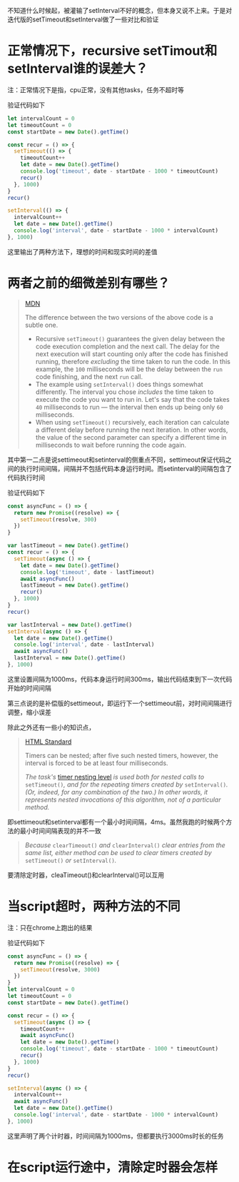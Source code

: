 不知道什么时候起，被灌输了setInterval不好的概念，但本身又说不上来。于是对迭代版的setTimeout和setInterval做了一些对比和验证

# 正常情况下，recursive setTimout和setInterval谁的误差大？

注：正常情况下是指，cpu正常，没有其他tasks，任务不超时等

验证代码如下

```javascript
let intervalCount = 0
let timeoutCount = 0
const startDate = new Date().getTime()

const recur = () => {
  setTimeout(() => {
    timeoutCount++
    let date = new Date().getTime()
    console.log('timeout', date - startDate - 1000 * timeoutCount)
    recur()
  }, 1000)
}
recur()

setInterval(() => {
  intervalCount++
  let date = new Date().getTime()
  console.log('interval', date - startDate - 1000 * intervalCount)
}, 1000)
```
这里输出了两种方法下，理想的时间和现实时间的差值

# 两者之前的细微差别有哪些？

> [MDN](https://developer.mozilla.org/en-US/docs/Learn/JavaScript/Asynchronous/Timeouts_and_intervals)
>
> The difference between the two versions of the above code is a subtle one.
>
> - Recursive `setTimeout()` guarantees the given delay between the code execution completion and the next call. The delay for the next execution will start counting only after the code has finished running, therefore *excluding* the time taken to run the code. In this example, the `100` milliseconds will be the delay between the `run` code finishing, and the next `run` call.
> - The example using `setInterval()` does things somewhat differently. The interval you chose *includes* the time taken to execute the code you want to run in. Let's say that the code takes `40` milliseconds to run — the interval then ends up being only `60` milliseconds.
> - When using `setTimeout()` recursively, each iteration can calculate a different delay before running the next iteration. In other words, the value of the second parameter can specify a different time in milliseconds to wait before running the code again.

其中第一二点是说settimeout和setinterval的侧重点不同，settimeout保证代码之间的执行时间间隔，间隔并不包括代码本身运行时间。而setinterval的间隔包含了代码执行时间

验证代码如下

```javascript
const asyncFunc = () => {
  return new Promise((resolve) => {
    setTimeout(resolve, 300)
  })
}

var lastTimeout = new Date().getTime()
const recur = () => {
  setTimeout(async () => {
    let date = new Date().getTime()
    console.log('timeout', date - lastTimeout)
    await asyncFunc()
    lastTimeout = new Date().getTime()
    recur()
  }, 1000)
}
recur()

var lastInterval = new Date().getTime()
setInterval(async () => {
  let date = new Date().getTime()
  console.log('interval', date - lastInterval)
  await asyncFunc()
  lastInterval = new Date().getTime()
}, 1000)

```

这里设置间隔为1000ms，代码本身运行时间300ms，输出代码结束到下一次代码开始的时间间隔

第三点说的是补偿版的settimeout，即运行下一个settimeout前，对时间间隔进行调整，缩小误差

除此之外还有一些小的知识点，

> [HTML Standard](https://html.spec.whatwg.org/multipage/timers-and-user-prompts.html) 
>
> Timers can be nested; after five such nested timers, however, the interval is forced to be at least four milliseconds.
>
> *The task's* [timer nesting level](https://html.spec.whatwg.org/multipage/timers-and-user-prompts.html#timer-nesting-level) *is used both for nested calls to* `setTimeout()`*, and for the repeating timers created by* `setInterval()`*. (Or, indeed, for any combination of the two.) In other words, it represents nested invocations of this algorithm, not of a particular method.*

即settimeout和setinterval都有一个最小时间间隔，4ms。虽然我跑的时候两个方法的最小时间间隔表现的并不一致

> *Because* `clearTimeout()` *and* `clearInterval()` *clear entries from the same list, either method can be used to clear timers created by* `setTimeout()` *or* `setInterval()`*.*

要清除定时器，cleaTimeout()和clearInterval()可以互用

# 当script超时，两种方法的不同

注：只在chrome上跑出的结果

验证代码如下

```javascript
const asyncFunc = () => {
  return new Promise((resolve) => {
    setTimeout(resolve, 3000)
  })
}
let intervalCount = 0
let timeoutCount = 0
const startDate = new Date().getTime()

const recur = () => {
  setTimeout(async () => {
    timeoutCount++
    await asyncFunc()
    let date = new Date().getTime()
    console.log('timeout', date - startDate - 1000 * timeoutCount)
    recur()
  }, 1000)
}
recur()

setInterval(async () => {
  intervalCount++
  await asyncFunc()
  let date = new Date().getTime()
  console.log('interval', date - startDate - 1000 * intervalCount)
}, 1000)

```
这里声明了两个计时器，时间间隔为1000ms，但都要执行3000ms时长的任务

# 在script运行途中，清除定时器会怎样



